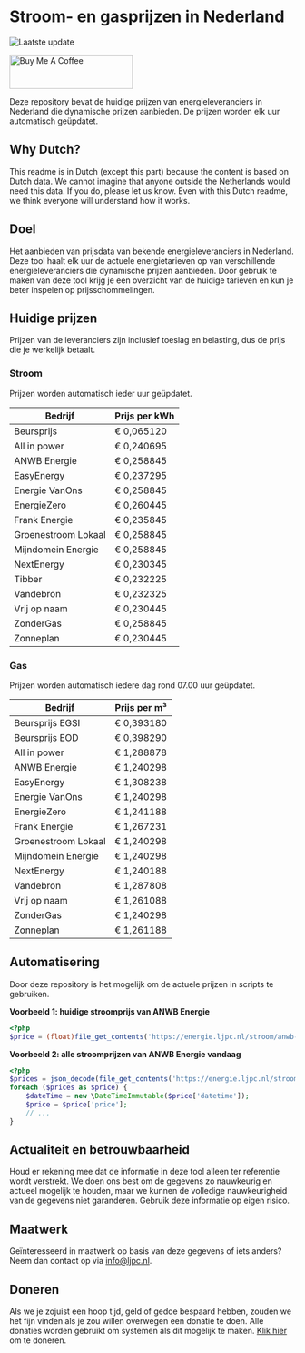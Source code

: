 # Stroom- en gasprijzen in Nederland

![Laatste update](https://img.shields.io/badge/laatste%20update-2024--10--06%2000%3A00%20CET-brightgreen)

<a href="https://www.buymeacoffee.com/Lars-" target="_blank"><img src="https://cdn.buymeacoffee.com/buttons/v2/default-orange.png" alt="Buy Me A Coffee" height="60" style="height: 60px !important;width: 217px !important;" ></a>

Deze repository bevat de huidige prijzen van energieleveranciers in Nederland die dynamische prijzen aanbieden. De prijzen worden elk uur automatisch geüpdatet.

## Why Dutch?

This readme is in Dutch (except this part) because the content is based on Dutch data. We cannot imagine that anyone outside the Netherlands would need this data. If you do, please let us know. Even with this Dutch readme, we think
everyone will understand how it works.

## Doel

Het aanbieden van prijsdata van bekende energieleveranciers in Nederland. Deze tool haalt elk uur de actuele energietarieven op van verschillende energieleveranciers die dynamische prijzen aanbieden. Door gebruik te maken van deze tool
krijg je een overzicht van de huidige tarieven en kun je beter inspelen op prijsschommelingen.

## Huidige prijzen

Prijzen van de leveranciers zijn inclusief toeslag en belasting, dus de prijs die je werkelijk betaalt.

### Stroom

Prijzen worden automatisch ieder uur geüpdatet.

 Bedrijf | Prijs per kWh 
---------|---------------
Beursprijs | € 0,065120
All in power | € 0,240695
ANWB Energie | € 0,258845
EasyEnergy | € 0,237295
Energie VanOns | € 0,258845
EnergieZero | € 0,260445
Frank Energie | € 0,235845
Groenestroom Lokaal | € 0,258845
Mijndomein Energie | € 0,258845
NextEnergy | € 0,230345
Tibber | € 0,232225
Vandebron | € 0,232325
Vrij op naam | € 0,230445
ZonderGas | € 0,258845
Zonneplan | € 0,230445


### Gas

Prijzen worden automatisch iedere dag rond 07.00 uur geüpdatet.

 Bedrijf | Prijs per m³ 
---------|--------------
Beursprijs EGSI | € 0,393180
Beursprijs EOD | € 0,398290
All in power | € 1,288878
ANWB Energie | € 1,240298
EasyEnergy | € 1,308238
Energie VanOns | € 1,240298
EnergieZero | € 1,241188
Frank Energie | € 1,267231
Groenestroom Lokaal | € 1,240298
Mijndomein Energie | € 1,240298
NextEnergy | € 1,240188
Vandebron | € 1,287808
Vrij op naam | € 1,261088
ZonderGas | € 1,240298
Zonneplan | € 1,261188


## Automatisering

Door deze repository is het mogelijk om de actuele prijzen in scripts te gebruiken.

**Voorbeeld 1: huidige stroomprijs van ANWB Energie**

```php
<?php
$price = (float)file_get_contents('https://energie.ljpc.nl/stroom/anwb-energie-nu.txt');

```

**Voorbeeld 2: alle stroomprijzen van ANWB Energie vandaag**

```php
<?php
$prices = json_decode(file_get_contents('https://energie.ljpc.nl/stroom/all-in-power-vandaag.json'),true);
foreach ($prices as $price) {
    $dateTime = new \DateTimeImmutable($price['datetime']);
    $price = $price['price'];
    // ...
}
```

## Actualiteit en betrouwbaarheid

Houd er rekening mee dat de informatie in deze tool alleen ter referentie wordt verstrekt. We doen ons best om de gegevens zo nauwkeurig en actueel mogelijk te houden, maar we kunnen de volledige nauwkeurigheid van de gegevens niet
garanderen. Gebruik deze informatie op eigen risico.

## Maatwerk

Geïnteresseerd in maatwerk op basis van deze gegevens of iets anders? Neem dan contact op
via [info@ljpc.nl](mailto:info@ljpc.nl?subject=Energie%20prijzen).

## Doneren

Als we je zojuist een hoop tijd, geld of gedoe bespaard hebben, zouden we het fijn vinden als je zou willen overwegen een
donatie te doen. Alle donaties worden gebruikt om systemen als dit mogelijk te
maken. [Klik hier](https://www.buymeacoffee.com/Lars-) om te doneren.
